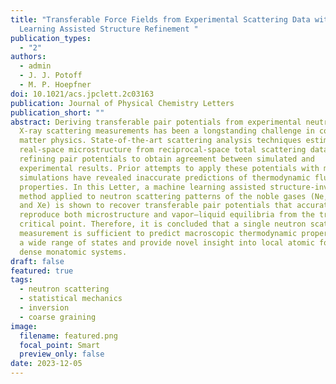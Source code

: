 ```yaml
---
title: "Transferable Force Fields from Experimental Scattering Data with Machine
  Learning Assisted Structure Refinement "
publication_types:
  - "2"
authors:
  - admin
  - J. J. Potoff
  - M. P. Hoepfner
doi: 10.1021/acs.jpclett.2c03163
publication: Journal of Physical Chemistry Letters
publication_short: ""
abstract: Deriving transferable pair potentials from experimental neutron and
  X-ray scattering measurements has been a longstanding challenge in condensed
  matter physics. State-of-the-art scattering analysis techniques estimate
  real-space microstructure from reciprocal-space total scattering data by
  refining pair potentials to obtain agreement between simulated and
  experimental results. Prior attempts to apply these potentials with molecular
  simulations have revealed inaccurate predictions of thermodynamic fluid
  properties. In this Letter, a machine learning assisted structure-inversion
  method applied to neutron scattering patterns of the noble gases (Ne, Ar, Kr,
  and Xe) is shown to recover transferable pair potentials that accurately
  reproduce both microstructure and vapor–liquid equilibria from the triple to
  critical point. Therefore, it is concluded that a single neutron scattering
  measurement is sufficient to predict macroscopic thermodynamic properties over
  a wide range of states and provide novel insight into local atomic forces in
  dense monatomic systems.
draft: false
featured: true
tags:
  - neutron scattering
  - statistical mechanics
  - inversion
  - coarse graining
image:
  filename: featured.png
  focal_point: Smart
  preview_only: false
date: 2023-12-05
---
```

